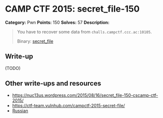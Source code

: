 # CAMP CTF 2015: secret_file-150

**Category:** Pwn
**Points:** 150
**Solves:** 57
**Description:**

> You have to recover some data from `challs.campctf.ccc.ac:10105`.
>
> Binary: [secret_file](secret_file)


## Write-up

(TODO)

## Other write-ups and resources

* <https://nuc13us.wordpress.com/2015/08/16/secret_file-150-cscamp-ctf-2015/> 
* <https://ctf-team.vulnhub.com/campctf-2015-secret-file/>
* [Russian](http://reu.org.ua/camp-ctf-2015-secret-file.html)
